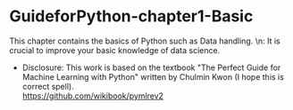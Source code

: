 # GuideforPython-chapter1-Basic
This chapter contains the basics of Python such as Data handling. 
\n: It is crucial to improve your basic knowledge of data science. 


* Disclosure: This work is based on the textbook "The Perfect Guide for Machine Learning with Python" written by Chulmin Kwon (I hope this is correct spell).  
https://github.com/wikibook/pymlrev2
